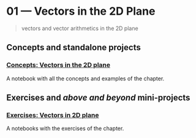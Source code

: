 # 01 &mdash; Vectors in the 2D Plane
> vectors and vector arithmetics in the 2D plane

## Concepts and standalone projects

### [Concepts: Vectors in the 2D plane](01-concepts)
A notebook with all the concepts and examples of the chapter.

## Exercises and *above and beyond* mini-projects

### [Exercises: Vectors in 2D plane](e01-exercises)
A notebooks with the exercises of the chapter.